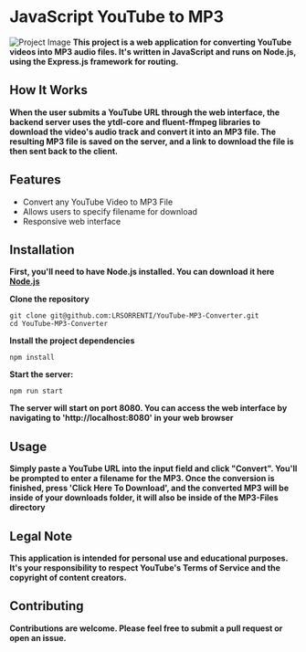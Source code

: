 # JavaScript YouTube to MP3
![Project Image](/images/YT-Convert.jpg.png)
**This project is a web application for converting YouTube videos into MP3 audio files. It's written in JavaScript and runs on Node.js, using the Express.js framework for routing.**

## How It Works

**When the user submits a YouTube URL through the web interface, the backend server uses the ytdl-core and fluent-ffmpeg libraries to download the video's audio track and convert it into an MP3 file. The resulting MP3 file is saved on the server, and a link to download the file is then sent back to the client.**

## Features

- Convert any YouTube Video to MP3 File
- Allows users to specify filename for download
- Responsive web interface

## Installation

**First, you'll need to have Node.js installed. You can download it here** **[Node.js](https://nodejs.org)**

**Clone the repository**

```console
git clone git@github.com:LRSORRENTI/YouTube-MP3-Converter.git
cd YouTube-MP3-Converter
```

**Install the project dependencies**

```console
npm install
```

**Start the server:**

```console
npm run start
```

**The server will start on port 8080. You can access the web interface by navigating to 'http://localhost:8080' in your web browser**

## Usage

**Simply paste a YouTube URL into the input field and click "Convert". You'll be prompted to enter a filename for the MP3. Once the conversion is finished, press 'Click Here To Download', and the converted MP3 will be inside of your downloads folder, it will also be inside of the MP3-Files directory**

## Legal Note

**This application is intended for personal use and educational purposes. It's your responsibility to respect YouTube's Terms of Service and the copyright of content creators.**

## Contributing

**Contributions are welcome. Please feel free to submit a pull request or open an issue.**
